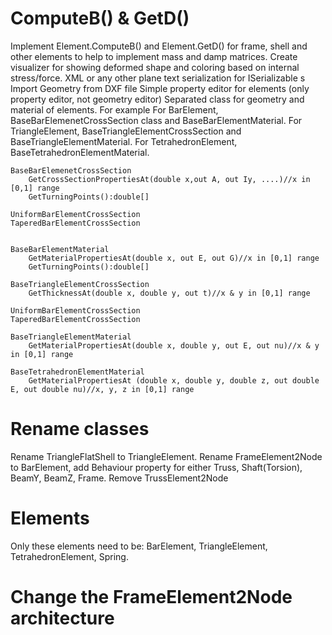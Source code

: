 ﻿# ComputeB() & GetD()
Implement Element.ComputeB() and Element.GetD() for frame, shell and other elements to help to implement mass and damp matrices.
Create visualizer for showing deformed shape and coloring based on internal stress/force.
XML or any other plane text serialization for ISerializable s
Import Geometry from DXF file
Simple property editor for elements (only property editor, not geometry editor)
Separated class for geometry and material of elements. For example 
	For BarElement, BaseBarElemenetCrossSection class and BaseBarElementMaterial.
	For TriangleElement, BaseTriangleElementCrossSection and BaseTriangleElementMaterial.
	For TetrahedronElement, BaseTetrahedronElementMaterial.

```
BaseBarElemenetCrossSection
	GetCrossSectionPropertiesAt(double x,out A, out Iy, ....)//x in [0,1] range
	GetTurningPoints():double[]

UniformBarElementCrossSection
TaperedBarElementCrossSection


BaseBarElementMaterial
	GetMaterialPropertiesAt(double x, out E, out G)//x in [0,1] range
	GetTurningPoints():double[]
```
	
	
```
BaseTriangleElementCrossSection
	GetThicknessAt(double x, double y, out t)//x & y in [0,1] range

UniformBarElementCrossSection
TaperedBarElementCrossSection
	
BaseTriangleElementMaterial
	GetMaterialPropertiesAt(double x, double y, out E, out nu)//x & y in [0,1] range
```


```
BaseTetrahedronElementMaterial
	GetMaterialPropertiesAt (double x, double y, double z, out double E, out double nu)//x, y, z in [0,1] range
```

# Rename classes
Rename TriangleFlatShell to TriangleElement.
Rename FrameElement2Node to BarElement, add Behaviour property for either Truss, Shaft(Torsion), BeamY, BeamZ, Frame.
Remove TrussElement2Node

# Elements
Only these elements need to be:
BarElement, TriangleElement, TetrahedronElement, Spring.

# Change the FrameElement2Node architecture
